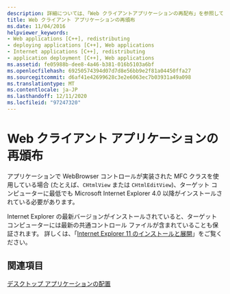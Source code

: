 ```yaml
---
description: 詳細については、「Web クライアントアプリケーションの再配布」を参照してください。
title: Web クライアント アプリケーションの再頒布
ms.date: 11/04/2016
helpviewer_keywords:
- Web applications [C++], redistributing
- deploying applications [C++], Web applications
- Internet applications [C++], redistributing
- application deployment [C++], Web applications
ms.assetid: fe05988b-dee8-4a46-b381-016b5103a6bf
ms.openlocfilehash: 69250574394d07d7d8e56bb9e2f81a04450ffa27
ms.sourcegitcommit: d6af41e42699628c3e2e6063ec7b03931a49a098
ms.translationtype: MT
ms.contentlocale: ja-JP
ms.lasthandoff: 12/11/2020
ms.locfileid: "97247320"
---
```

# <a name="redistributing-web-client-applications"></a>Web クライアント アプリケーションの再頒布

アプリケーションで WebBrowser コントロールが実装された MFC クラスを使用している場合 (たとえば、`CHtmlView` または `CHtmlEditView`)、ターゲット コンピューターに最低でも Microsoft Internet Explorer 4.0 以降がインストールされている必要があります。

Internet Explorer の最新バージョンがインストールされていると、ターゲット コンピューターには最新の共通コントロール ファイルが含まれていることも保証されます。 詳しくは、「[Internet Explorer 11 のインストールと展開](/internet-explorer/ie11-deploy-guide/install-and-deploy-ie11)」をご覧ください。

## <a name="see-also"></a>関連項目

[デスクトップ アプリケーションの配置](deploying-native-desktop-applications-visual-cpp.md)
